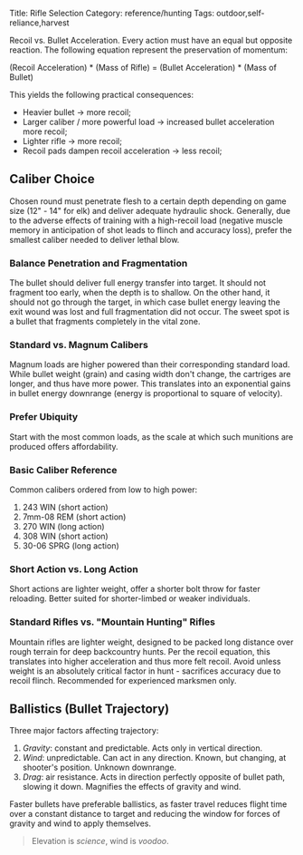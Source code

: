 Title: Rifle Selection
Category: reference/hunting
Tags: outdoor,self-reliance,harvest

Recoil vs. Bullet Acceleration. Every action must have an equal but opposite reaction. The following equation represent the preservation of momentum:

(Recoil Acceleration) * (Mass of Rifle) = (Bullet Acceleration) * (Mass of Bullet)

This yields the following practical consequences:
- Heavier bullet <span>&#8594;</span> more recoil;
- Larger caliber / more powerful load <span>&#8594;</span> increased bullet acceleration more recoil;
- Lighter rifle <span>&#8594;</span> more recoil;
- Recoil pads dampen recoil acceleration <span>&#8594;</span> less recoil;

## Caliber Choice
Chosen round must penetrate flesh to a certain depth depending on game size (12" - 14" for elk) and deliver adequate hydraulic shock. Generally, due to the adverse effects of training with a high-recoil load (negative muscle memory in anticipation of shot leads to flinch and accuracy loss), prefer the smallest caliber needed to deliver lethal blow.

### Balance Penetration and Fragmentation
The bullet should deliver full energy transfer into target. It should not fragment too early, when the depth is to shallow. On the other hand, it should not go through the target, in which case bullet energy leaving the exit wound was lost and full fragmentation did not occur. The sweet spot is a bullet that fragments completely in the vital zone. 

### Standard vs. Magnum Calibers
Magnum loads are higher powered than their corresponding standard load. While bullet weight (grain) and casing width don't change, the cartriges are longer, and thus have more power. This translates into an exponential gains in bullet energy downrange (energy is proportional to square of velocity).

### Prefer Ubiquity
Start with the most common loads, as the scale at which such munitions are produced offers affordability. 

### Basic Caliber Reference
Common calibers ordered from low to high power:
1. 243 WIN (short action)
2. 7mm-08 REM (short action)
3. 270 WIN (long action)
4. 308 WIN (short action)
5. 30-06 SPRG (long action)

### Short Action vs. Long Action
Short actions are lighter weight, offer a shorter bolt throw for faster reloading. Better suited for shorter-limbed or weaker individuals. 

### Standard Rifles vs. "Mountain Hunting" Rifles
Mountain rifles are lighter weight, designed to be packed long distance over rough terrain for deep backcountry hunts. Per the recoil equation, this translates into higher acceleration and thus more felt recoil. Avoid unless weight is an absolutely critical factor in hunt - sacrifices accuracy due to recoil flinch. Recommended for experienced marksmen only.

## Ballistics (Bullet Trajectory)
Three major factors affecting trajectory:
1. *Gravity*: constant and predictable. Acts only in vertical direction.
2. *Wind*: unpredictable. Can act in any direction. Known, but changing, at shooter's position. Unknown downrange.
3. *Drag*: air resistance. Acts in direction perfectly opposite of bullet path, slowing it down. Magnifies the effects of gravity and wind.

Faster bullets have preferable ballistics, as faster travel reduces flight time over a constant distance to target and reducing the window for forces of gravity and wind to apply themselves.

> Elevation is _science_, wind is _voodoo_.


